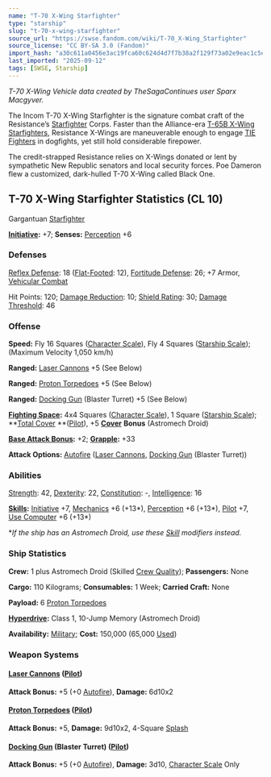 ```yaml
---
name: "T-70 X-Wing Starfighter"
type: "starship"
slug: "t-70-x-wing-starfighter"
source_url: "https://swse.fandom.com/wiki/T-70_X-Wing_Starfighter"
source_license: "CC BY-SA 3.0 (Fandom)"
import_hash: "a30c611a0456e3ac19fca60c624d4d7f7b38a2f129f73a02e9eac1c5e204df21"
last_imported: "2025-09-12"
tags: [SWSE, Starship]
---
```

*T-70 X-Wing Vehicle data created by TheSagaContinues user Sparx Macgyver.*

The Incom T-70 X-Wing Starfighter is the signature combat craft of the Resistance’s [Starfighter](https://swse.fandom.com/wiki/Starfighter) Corps. Faster than the Alliance-era [T-65B X-Wing Starfighters](https://swse.fandom.com/wiki/T-65B_X-Wing_Starfighters), Resistance X-Wings are maneuverable enough to engage [TIE Fighters](https://swse.fandom.com/wiki/TIE_Fighters) in dogfights, yet still hold considerable firepower.

The credit-strapped Resistance relies on X-Wings donated or lent by sympathetic New Republic senators and local security forces. Poe Dameron flew a customized, dark-hulled T-70 X-Wing called Black One.

## T-70 X-Wing Starfighter Statistics (CL 10)
Gargantuan [Starfighter](https://swse.fandom.com/wiki/Starfighter)

**[Initiative](https://swse.fandom.com/wiki/Initiative):** +7; **Senses:** [Perception](https://swse.fandom.com/wiki/Perception) +6
### Defenses
[Reflex Defense](https://swse.fandom.com/wiki/Reflex_Defense_(Vehicles)): 18 ([Flat-Footed](https://swse.fandom.com/wiki/Flat-Footed): 12), [Fortitude Defense](https://swse.fandom.com/wiki/Fortitude_Defense_(Vehicles)): 26; +7 Armor, [Vehicular Combat](https://swse.fandom.com/wiki/Vehicular_Combat)

Hit Points: 120; [Damage Reduction](https://swse.fandom.com/wiki/Damage_Reduction): 10; [Shield Rating](https://swse.fandom.com/wiki/Shield_Rating): 30; [Damage Threshold](https://swse.fandom.com/wiki/Damage_Threshold_(Vehicles)): 46
### Offense
**Speed:** Fly 16 Squares ([Character Scale](https://swse.fandom.com/wiki/Character_Scale)), Fly 4 Squares ([Starship Scale](https://swse.fandom.com/wiki/Starship_Scale)); (Maximum Velocity 1,050 km/h)

**Ranged:** [Laser Cannons](https://swse.fandom.com/wiki/Laser_Cannons) +5 (See Below)

**Ranged:** [Proton Torpedoes](https://swse.fandom.com/wiki/Proton_Torpedoes) +5 (See Below)

**Ranged:** [Docking Gun](https://swse.fandom.com/wiki/Docking_Gun) (Blaster Turret) +5 (See Below)

**[Fighting Space](https://swse.fandom.com/wiki/Fighting_Space):** 4x4 Squares ([Character Scale](https://swse.fandom.com/wiki/Character_Scale)), 1 Square ([Starship Scale](https://swse.fandom.com/wiki/Starship_Scale)); **[Total Cover](https://swse.fandom.com/wiki/Total_Cover) **([Pilot](https://swse.fandom.com/wiki/Pilot_(Vehicle_Combat))), +5 [**Cover**](https://swse.fandom.com/wiki/Cover) **Bonus** (Astromech Droid)

**[Base Attack Bonus](https://swse.fandom.com/wiki/Base_Attack_Bonus):** +2; **[Grapple](https://swse.fandom.com/wiki/Grapple):** +33

**Attack Options:** [Autofire](https://swse.fandom.com/wiki/Autofire_(Vehicle_Combat)) ([Laser Cannons](https://swse.fandom.com/wiki/Laser_Cannons), [Docking Gun](https://swse.fandom.com/wiki/Docking_Gun) (Blaster Turret))
### Abilities
[Strength](https://swse.fandom.com/wiki/Strength): 42, [Dexterity](https://swse.fandom.com/wiki/Dexterity): 22, [Constitution](https://swse.fandom.com/wiki/Constitution): -, [Intelligence](https://swse.fandom.com/wiki/Intelligence): 16

**[Skills](https://swse.fandom.com/wiki/Skills):** [Initiative](https://swse.fandom.com/wiki/Initiative) +7, [Mechanics](https://swse.fandom.com/wiki/Mechanics) +6 (+13*), [Perception](https://swse.fandom.com/wiki/Perception) +6 (+13*), [Pilot](https://swse.fandom.com/wiki/Pilot) +7, [Use Computer](https://swse.fandom.com/wiki/Use_Computer) +6 (+13*)

**If the ship has an Astromech Droid, use these [Skill](https://swse.fandom.com/wiki/Skill) modifiers instead.*
### Ship Statistics
**Crew:** 1 plus Astromech Droid (Skilled [Crew Quality](https://swse.fandom.com/wiki/Crew_Quality)); **Passengers:** None

**Cargo:** 110 Kilograms; **Consumables:** 1 Week; **Carried Craft:** None

**Payload:** 6 [Proton Torpedoes](https://swse.fandom.com/wiki/Proton_Torpedoes)

**[Hyperdrive](https://swse.fandom.com/wiki/Hyperdrive):** Class 1, 10-Jump Memory (Astromech Droid)

**Availability:** [Military](https://swse.fandom.com/wiki/Military); **Cost:** 150,000 (65,000 [Used](https://swse.fandom.com/wiki/Used))
### Weapon Systems
#### **[Laser Cannons](https://swse.fandom.com/wiki/Laser_Cannons) ([Pilot](https://swse.fandom.com/wiki/Pilot_(Vehicle_Combat)))**
**Attack Bonus:** +5 (+0 [Autofire](https://swse.fandom.com/wiki/Autofire_(Vehicle_Combat))), **Damage:** 6d10x2
#### **[Proton Torpedoes](https://swse.fandom.com/wiki/Proton_Torpedoes) ([Pilot](https://swse.fandom.com/wiki/Pilot_(Vehicle_Combat)))**
**Attack Bonus:** +5, **Damage:** 9d10x2, 4-Square [Splash](https://swse.fandom.com/wiki/Splash)
#### **[Docking Gun](https://swse.fandom.com/wiki/Docking_Gun) (Blaster Turret) ([Pilot](https://swse.fandom.com/wiki/Pilot_(Vehicle_Combat)))**
**Attack Bonus:** +5 (+0 [Autofire](https://swse.fandom.com/wiki/Autofire)), **Damage:** 3d10, [Character Scale](https://swse.fandom.com/wiki/Character_Scale) Only